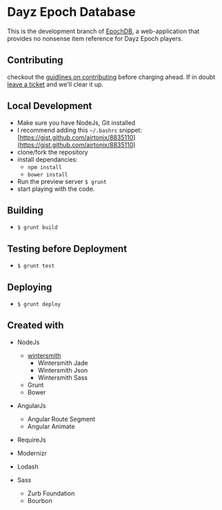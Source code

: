 # Dayz Epoch Database

This is the development branch of [EpochDB](http://airtonix.github.io/epochdb/), a web-application that provides no nonsense item reference for Dayz Epoch players.

## Contributing

checkout the [guidlines on contributing](http://airtonix.github.io/epochdb/#/contributing) before charging ahead. If in doubt [leave a ticket](https://github.com/airtonix/epochdb/issues) and we'll clear it up.

## Local Development

* Make sure you have NodeJs, Git installed
* I recommend adding this `~/.bashrc` snippet: [https://gist.github.com/airtonix/8835110](https://gist.github.com/airtonix/8835110)
* clone/fork the repository
* install dependancies:
  * `npm install`
  * `bower install`
* Run the preview server `$ grunt`
* start playing with the code.

## Building

* `$ grunt build`

## Testing before Deployment

* `$ grunt test`

## Deploying

* `$ grunt deploy`

## Created with

* NodeJs
	* [wintersmith](https://github.com/jnordberg/wintersmith)
		* Wintersmith Jade
		* Wintersmith Json
		* Wintersmith Sass
	* Grunt
	* Bower

* AngularJs
	* Angular Route Segment
	* Angular Animate

* RequireJs
* Modernizr
* Lodash
* Sass
	* Zurb Foundation
	* Bourbon